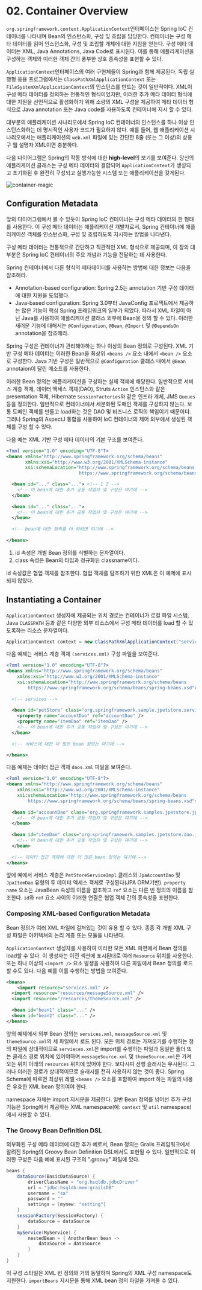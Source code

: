 # 02. Container Overview

`org.springframework.context.ApplicationContext`인터페이스는 Spring IoC 컨테이너를 나타내며 Bean의 인스턴스화, 구성 및 조립을 담당한다. 컨테이너는 구성 메타 데이터를 읽어 인스턴스화, 구성 및 조립할 개체에 대한 지침을 얻는다. 구성 메타 데이터는 XML, Java Annotations, Java Code로 표시된다. 이를 통해 애플리케이션을 구성하는 객체와 이러한 객체 간의 풍부한 상호 종속성을 표현할 수 있다.

`ApplicationContext`인터페이스의 여러 구현체들이 Spring과 함께 제공된다. 독립 실행형 응용 프로그램에서는 `ClassPathXmlApplicationContext` 또는 `FileSystemXmlApplicationContext`의 인스턴스를 만드는 것이 일반적이다. XML이 구성 메타 데이터를 정의하는 전통적인 형식이었지만, 이러한 추가 메타 데이터 형식에 대한 지원을 선언적으로 활성화하기 위해 소량의 XML 구성을 제공하여 메타 데이터 형식으로 Java annotation 또는 Java code를 사용하도록 컨테이너에 지시 할  수 있다.

대부분의 애플리케이션 시나리오에서 Spring IoC 컨테이너의 인스턴스를 하나 이상 인스턴스화하는 데 명시적인 사용자 코드가 필요하지 않다. 예를 들어, 웹 애플리케이션 시나리오에서는 애플리케이션의 `web.xml` 파일에 있는 간단한 8줄 (또는 그 이상)의 상용구 웹 설명자 XML이면 충분하다.

다음 다이어그램은 Spring의 작동 방식에 대한 **high-level**의 보기를 보여준다. 당신의 애플리케이션 클래스는 구성 메타 데이터와 결합되어 `ApplicationContext`가 생성되고 초기화된 후 완전히 구성되고 실행가능한 시스템 또는 애플리케이션을 갖게된다.

![container-magic](../Images/container-magic.png)

## Configuration Metadata

앞의 다이어그램에서 볼 수 있듯이 Spring IoC 컨테이너는 구성 메타 데이터의 한 형태를 사용한다. 이 구성 메타 데이터는 애플리케이션 개발자로서, Spring 컨테이너에 애플리케이션 객체를 인스턴스화, 구성 및 조립하도록 지시하는 방법을 나타낸다.

구성 메타 데이터는 전통적으로 간단하고 직관적인 XML 형식으로 제공되며, 이 장의 대부분은 Spring IoC 컨테이너의 주요 개념과 기능을 전달하는 데 사용한다.

Spring 컨테이너에서 다른 형식의 메타데이터를 사용하는 방법에 대한 정보는 다음을 참조해라.

- Annotation-based configuration: Spring 2.5는 annotation 기반 구성 데이터에 대한 지원을 도입했다.
- Java-based configuration: Spring 3.0부터 JavaConfig 프로젝트에서 제공하는 많은 기능이 핵심 Spring 프레임워크의 일부가 되었다. 따라서 XML 파일이 아닌 Java를 사용하여 애플리케이션 클래스 외부에 Bean을 정의 할 수 있다. 이러한 새러운 기능에 대해서는 `@Configuration`, `@Bean`, `@Import` 및 `@DependsOn` annotation을 참조해라.

Spring 구성은 컨테이너갸 관리해야하는 하나 이상의 Bean 정의로 구성된다. XML 기반 구성 메타 데이터는 이러한 Bean을 최상위 `<beans />` 요소 내에서 `<bean />` 요소로 구성한다. Java 기반 구성은 일반적으로 `@Configuration` 클래스 내에서 `@Bean` annotaion이 달린 메소드를 사용한다.

이러한 Bean 정의는 애플리케이션을 구성하는 실체 객체에 해당한다. 일반적으로 서비스 계층 객체, 데이터 액세스 객체(DAO), Struts `Action` 인스턴스와 같은 presentation 객체, Hibernate `SessionFactories`와 같은 인프라 개체, JMS `Queues` 등을 정의한다. 일반적으로 컨테이너에서 세분화된 도매인 객체를 구성하지 않는다. 보통 도메인 객체를 만들고 load하는 것은 DAO 및 비즈니스 로직의 책임이기 때문이다. 그러나 Spring의 AspectJ 통합을 사용하여 IoC 컨테이너의 제어 외부에서 생성된 객체를 구성 할 수 있다.

다음 예는 XML 기반 구성 메타 데이터의 기본 구조를 보여준다.

```xml
<?xml version="1.0" encoding="UTF-8"?>
<beans xmlns="http://www.springframework.org/schema/beans"
       xmlns:xsi="http://www.w3.org/2001/XMLSchema-instance"
       xsi:schemaLocation="http://www.springframework.org/schema/beans
                           https://www.springframework.org/schema/beans/spring-beans.xsd">

  <bean id="..." class="..."> <!-- 1 2 -->
  	<!-- 이 bean에 대한 추가 공동 작업자 및 구성은 여기에 -->
  </bean>
  
  <bean id="..." class="...">
  	<!-- 이 bean에 대한 추가 공동 작업자 및 구성은 여기에 -->
  </bean>
  
  <!-- bean에 대한 정의를 더 하려면 여기에 -->
  
</beans>
```

1. id 속성은 개별 Bean 정의를 식별하는 문자열이다.
2. class 속성은 Bean의 타입과 정규화된 classname이다.

id 속성값은 협업 객체를 참조한다. 협업 객체를 탐조하기 위한 XML은 이 예제에 표시되지 않았다.

## Instantiating a Container

`ApplicationContext` 생성자에 제공되는 위치 경로는 컨테이너가 로컬 파일 시스템, Java `CLASSPATH` 등과 같은 다양한 외부 리소스에서 구성 메타 데이터를 load 할 수 있도록하는 리소스 문자열이다.

```java
ApplicationContext context = new ClassPathXmlApplicationContext("service.xml","daos.xml");
```

다음 예제는 서비스 계층 객체 `(services.xml)` 구성 파일을 보여준다.

```xml
<?xml version="1.0" encoding="UTF-8"?>
<beans xmlns="http://www.springframework.org/schema/beans"
    xmlns:xsi="http://www.w3.org/2001/XMLSchema-instance"
    xsi:schemaLocation="http://www.springframework.org/schema/beans
        https://www.springframework.org/schema/beans/spring-beans.xsd">
  
  <!-- services -->
  
  <bean id="petStore" class="org.springframework.sample.jpetstore.services.PetStoreServiceImpl">
  	<property name="accountDao" ref="accountDao" />
    <property name="itemDao" ref="itemDao" />
    <!-- 이 bean에 대한 추가 공동 작업자 및 구성은 여기에 -->
  </bean>
  
  <!-- 서비스에 대한 더 많은 bean 정의는 여기에 -->

</beans>
```

다음 예제는 데이터 접근 객체 `daos.xml` 파일을 보여준다.

```xml
<?xml version="1.0" encoding="UTF-8"?>
<beans xmlns="http://www.springframework.org/schema/beans"
    xmlns:xsi="http://www.w3.org/2001/XMLSchema-instance"
    xsi:schemaLocation="http://www.springframework.org/schema/beans
        https://www.springframework.org/schema/beans/spring-beans.xsd">
  
  <bean id="accountDao" class="org.springframework.samples.jpetstore.jpa.jpaAccountDao">
  	<!-- 이 bean에 대한 추가 공동 작업자 및 구성은 여기에 -->
  </bean>
  
  <bean id="itemDao" class="org.springframework.samples.jpetstore.dao.jpa.JpaItemDao">
  	<!-- 이 bean에 대한 추가 공동 작업자 및 구성은 여기에 -->
  </bean>
  
  <!-- 데이터 접근 객체에 대한 더 많은 bean 정의는 여기에 -->
</beans>
```

앞에 예에서 서비스 계층은 `PetStoreServiceImpl` 클래스와 `JpaAccountDao` 및 `JpaItemDao` 유형의 두 데이터 엑세스 객체로 구성된다(JPA ORM기반). `property name` 요소는 JavaBean 속성의 이름을 참조하고 `ref` 요소는 다른 빈 정의의 이름을 참조한다. `id`와 `ref` 요소 사이의 이러한 연결은 협업 객체 간의 종속성을 표현한다.

### Composing XML-based Configuration Metadata

Bean 정의가 여러 XML 파일에 걸쳐있는 것이 유용 할 수 있다. 종종 각 개별 XML 구성 파일은 아키텍쳐의 논리 계층 또는 모듈을 나타낸다.

 `ApplicationContext` 생성자를 사용하여 이러한 모든 XML 파편에서 Bean 정의를 load할 수 있다.  이 생성자는 이전 섹션에 표시된대로 여러 `Resource` 위치를 사용한다. 또는 하나 이상의 `<import />` 요소 발생을 사용하여 다른 파일에서 Bean 정의를 로드할 수도 있다. 다음 예를 이를 수행하는 방법을 보여준다.

```xml
<beans>
	<import resource="services.xml" />
  <import resource="resources/messageSource.xml" />
  <import resource="/resources/themeSource.xml" />
  
  <bean id="bean1" class="..." />
  <bean id="bean2" class="..." />
</beans>
```

앞의 예제에서 외부 Bean 정의는 `services.xml`, `messageSource.xml` 및 `themeSource.xml`의 세 파일에서 로드 된다. 모든 위치 경로는 가져오기를 수행하는 정의 파일에 상대적이므로 `servieces.xml`은 import를 수행하는 파일과 동일한 폴더 또는 클래스 경로 위치에 있어야하며 `messageSource.xml` 및 `themeSource.xml`은 가져오는 위치 아래의 `resources` 위치에 있어야 한다. 보다시피 선행 슬래시는 무시된다. 그러나 이러한 경로가 상대적이므로 슬래시를 전혀 사용하지 않는 것이 좋다. Spring Schema에 따르면 최상위 레벨 `<beans />` 요소를 포함하여 import 하는 파일의 내용은 유효한 XML bean 정의여야 한다.

namespace 자체는 import 지시문을 제공한다. 일반 Bean 정의를 넘어선 추가 구성 기능은 Spring에서 제공하는 XML namespace(예: `context` 및 `util` namespace)에서 사용할 수 있다.

### The Groovy Bean Definition DSL

외부화된 구성 메타 데이터에 대한 추가 예로서, Bean 정의는 Grails 프레임워크에서 알려진 Spring의 Groovy Bean Definition DSL에서도 표현될 수 있다. 일반적으로 이러한 구성은 다음 예에 표시된 구조의 ".groovy" 파일에 있다.

```groovy
beans {
	dataSource(BasicDataSource) {
		driverClassName = "org.hsqldb.jdbcDriver"
		url = "jdbc:hsqldb:mem:grailsDB"
		username = "sa"
		password = ""
		settings = [mynew: "setting"]
	}
	sessionFactory(SessionFactory) {
		dataSource = dataSource
	}
	myService(MyService) {
		nestedBean = { AnotherBean bean ->
			dataSource = dataSource
		}
	}
}
```

이 구성 스타일은 XML 빈 정의와 거의 동일하며 Spring의 XML 구성 namespace도 지원한다. `importBeans` 지시문을 통해 XML bean 정의 파일을 가져올 수 있다.
